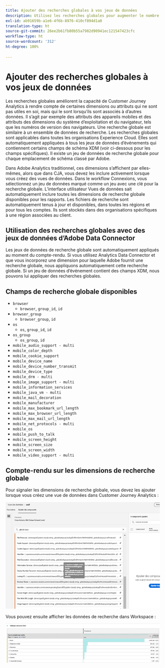 ```yaml
---
title: Ajouter des recherches globales à vos jeux de données
description: Utilisez les recherches globales pour augmenter le nombre de rapports avec des dimensions utiles dans Customer Journey Analytics.
exl-id: ab91659b-a1e6-4f6b-8976-410cf894d1a0
translation-type: ht
source-git-commit: 26ee2b61fb80b55a7982d90941ec121547423cfc
workflow-type: ht
source-wordcount: '312'
ht-degree: 100%

---
```


# Ajouter des recherches globales à vos jeux de données

Les recherches globales améliorent la capacité de Customer Journey Analytics à rendre compte de certaines dimensions ou attributs qui ne sont pas utiles en soi, mais qui le sont lorsqu’ils sont associés à d’autres données. Il s’agit par exemple des attributs des appareils mobiles et des attributs des dimensions du système d’exploitation et du navigateur, tels que les numéros de version des navigateurs. Une recherche globale est similaire à un ensemble de données de recherche. Les recherches globales sont applicables dans toutes les organisations Experience Cloud. Elles sont automatiquement appliquées à tous les jeux de données d’événements qui contiennent certains champs de schéma XDM (voir ci-dessous pour les champs spécifiques). Il existe un jeu de données de recherche globale pour chaque emplacement de schéma classé par Adobe.

Dans Adobe Analytics traditionnel, ces dimensions s’affichent par elles-mêmes, alors que dans CJA, vous devez les inclure activement lorsque vous créez des vues de données. Dans le workflow Connexions, vous sélectionnez un jeu de données marqué comme un jeu avec une clé pour la recherche globale. L’interface utilisateur Vues de données sait automatiquement inclure toutes les dimensions de recherche globale disponibles pour les rapports. Les fichiers de recherche sont automatiquement tenus à jour et disponibles, dans toutes les régions et pour tous les comptes. Ils sont stockés dans des organisations spécifiques à une région associées au client.

## Utilisation des recherches globales avec des jeux de données d’Adobe Data Connector

Les jeux de données de recherche globale sont automatiquement appliqués au moment du compte-rendu. Si vous utilisez Analytics Data Connector et que vous incorporez une dimension pour laquelle Adobe fournit une recherche globale, nous appliquons automatiquement cette recherche globale. Si un jeu de données d’événement contient des champs XDM, nous pouvons lui appliquer des recherches globales.

## Champs de recherche globale disponibles

* `browser`
   * `browser`, `group_id`, `id`
* `browser_group`
   * `browser_group`, `id`
* `os`
   * `os`, `group_id`, `id`
* `os_group`
   * `os_group`, `id`
* `mobile_audio_support - multi`
* `mobile_color_depth`
* `mobile_cookie_support`
* `mobile_device_name`
* `mobile_device_number_transmit`
* `mobile_device_type`
* `mobile_drm - multi`
* `mobile_image_support - multi`
* `mobile_information_services`
* `mobile_java_vm - multi`
* `mobile_mail_decoration`
* `mobile_manufacturer`
* `mobile_max_bookmark_url_length`
* `mobile_max_browser_url_length`
* `mobile_max_mail_url_length`
* `mobile_net_protocols - multi`
* `mobile_os`
* `mobile_push_to_talk`
* `mobile_screen_height`
* `mobile_screen_size`
* `mobile_screen_width`
* `mobile_video_support - multi`

## Compte-rendu sur les dimensions de recherche globale

Pour signaler les dimensions de recherche globale, vous devez les ajouter lorsque vous créez une vue de données dans Customer Journey Analytics :

![](assets/global-lookup.png)

Vous pouvez ensuite afficher les données de recherche dans Workspace :

![](assets/gl-reporting.png)
